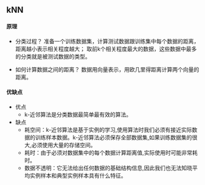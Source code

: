 ## kNN

#### 原理

- 分类过程？
 准备一个训练数据集，计算测试数据跟训练集中每个数据的距离，距离越小表示相关程度越大；
取前k个相关程度最大的数据，这些数据中最多的分类就是被测试数据的类型。

- 如何计算数据之间的距离？
 数据用向量表示，用欧几里得距离计算两个向量的距离。
 
#### 优缺点
- 优点
    - k-近邻算法是分类数据最简单最有效的算法。
- 缺点
    - 耗空间：k-近邻算法是基于实例的学习,使用算法时我们必须有接近实际数据的训练样本数据。k-近邻算法必须保存全部数据集,如果训练数据集的很大,必须使用大量的存储空间。
    - 耗时：由于必须对数据集中的每个数据计算距离值,实际使用时可能非常耗时。
    - 数据不透明：它无法给出任何数据的基础结构信息,因此我们也无法知晓平均实例样本和典型实例样本具有什么特征。
